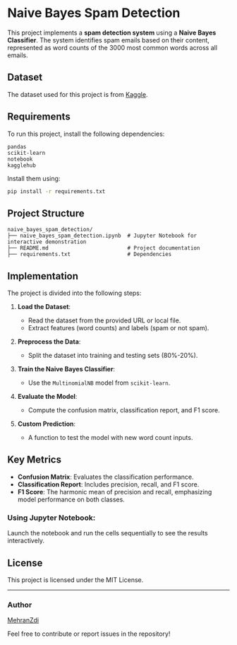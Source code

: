 # Naive Bayes Spam Detection

This project implements a **spam detection system** using a **Naive Bayes Classifier**. The system identifies spam emails based on their content, represented as word counts of the 3000 most common words across all emails.

## Dataset
The dataset used for this project is from [Kaggle](https://www.kaggle.com/datasets/balaka18/email-spam-classification-dataset-csv).

## Requirements
To run this project, install the following dependencies:

```plaintext
pandas
scikit-learn
notebook
kagglehub
```

Install them using:
```bash
pip install -r requirements.txt
```

## Project Structure
```
naive_bayes_spam_detection/
├── naive_bayes_spam_detection.ipynb  # Jupyter Notebook for interactive demonstration
├── README.md                         # Project documentation
├── requirements.txt                  # Dependencies
```

## Implementation
The project is divided into the following steps:

1. **Load the Dataset**:
   - Read the dataset from the provided URL or local file.
   - Extract features (word counts) and labels (spam or not spam).

2. **Preprocess the Data**:
   - Split the dataset into training and testing sets (80%-20%).

3. **Train the Naive Bayes Classifier**:
   - Use the `MultinomialNB` model from `scikit-learn`.

4. **Evaluate the Model**:
   - Compute the confusion matrix, classification report, and F1 score.

5. **Custom Prediction**:
   - A function to test the model with new word count inputs.

## Key Metrics
- **Confusion Matrix**: Evaluates the classification performance.
- **Classification Report**: Includes precision, recall, and F1 score.
- **F1 Score**: The harmonic mean of precision and recall, emphasizing model performance on both classes.


### Using Jupyter Notebook:
Launch the notebook and run the cells sequentially to see the results interactively.

## License
This project is licensed under the MIT License.

---
### Author
[MehranZdi](https://github.com/MehranZdi)

Feel free to contribute or report issues in the repository!
